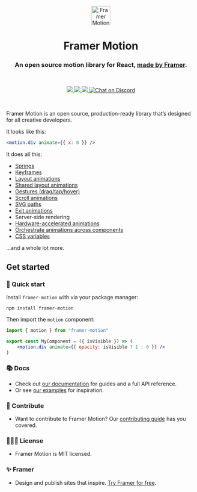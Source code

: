 <p align="center">
  <img src="https://framerusercontent.com/images/48ha9ZR9oZQGQ6gZ8YUfElP3T0A.png" width="50" height="50" alt="Framer Motion Icon" />
</p>
<h1 align="center">Framer Motion</h1>
<h3 align="center">
  An open source motion library for React, <a href="https://www.framer.com">made by Framer</a>.
</h3>

<br>

<p align="center">
  <a href="https://www.npmjs.com/package/framer-motion" target="_blank">
    <img src="https://img.shields.io/npm/v/framer-motion.svg?style=flat-square" />
  </a>
  <a href="https://www.npmjs.com/package/framer-motion" target="_blank">
  <img src="https://img.shields.io/npm/dm/framer-motion.svg?style=flat-square" />
  </a>
  <a href="https://twitter.com/framer" target="_blank">
  <img src="https://img.shields.io/twitter/follow/framer.svg?style=social&label=Follow"  />
  </a>
  <a href="https://discord.gg/DfkSpYe" target="_blank">
  <img src="https://img.shields.io/discord/308323056592486420.svg?logo=discord&logoColor=white" alt="Chat on Discord">
  </a>
</p>

<br>

Framer Motion is an open source, production-ready library that’s designed for all creative developers.

It looks like this:

```jsx
<motion.div animate={{ x: 0 }} />
```

It does all this:

-   [Springs](https://www.framer.com/docs/transition/#spring)
-   [Keyframes](https://www.framer.com/docs/animation/##keyframes)
-   [Layout animations](https://www.framer.com/docs/layout-animations/)
-   [Shared layout animations](https://www.framer.com/docs/layout-animations/#shared-layout-animations)
-   [Gestures (drag/tap/hover)](https://www.framer.com/docs/gestures/)
-   [Scroll animations](https://www.framer.com/docs/scroll-animations)
-   [SVG paths](https://www.framer.com/docs/component/###svg-line-drawing)
-   [Exit animations](https://www.framer.com/docs/animate-presence/)
-   Server-side rendering
-   [Hardware-accelerated animations](https://www.framer.com/docs/animation/#hardware-accelerated-animations)
-   [Orchestrate animations across components](https://www.framer.com/docs/animation/##orchestration)
-   [CSS variables](https://www.framer.com/docs/component/##css-variables)

...and a whole lot more.

## Get started

### 🐇 Quick start

Install `framer-motion` with via your package manager:

```
npm install framer-motion
```

Then import the `motion` component:

```jsx
import { motion } from "framer-motion"

export const MyComponent = ({ isVisible }) => (
    <motion.div animate={{ opacity: isVisible ? 1 : 0 }} />
)
```

### 📚 Docs

-   Check out [our documentation](https://www.framer.com/docs/) for guides and a full API reference.
-   Or see [our examples](https://www.framer.com/docs/examples/) for inspiration.

### 💎 Contribute

-   Want to contribute to Framer Motion? Our [contributing guide](https://github.com/framer/motion/blob/master/CONTRIBUTING.md) has you covered.

### 👩🏻‍⚖️ License

-   Framer Motion is MIT licensed.

### ✨ Framer

-   Design and publish sites that inspire. [Try Framer for free](https://www.framer.com/).
